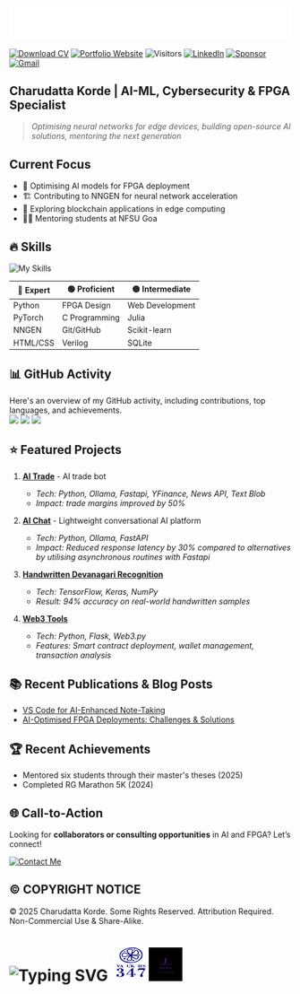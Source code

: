 ![SVG Banners](assets/profile_banner.svg)

[![Download CV](https://img.shields.io/badge/Download_CV-555555?style=for-the-badge)](src/cv/cv.pdf)
[![Portfolio Website](https://img.shields.io/badge/Portfolio_Website-263759?style=for-the-badge)](https://charudatta10.github.io/portfolio/)
![Visitors](https://api.visitorbadge.io/api/visitors?path=https%3A%2F%2Fgithub.com%2Fcharudatta10&countColor=%23263759)
[![LinkedIn](https://img.shields.io/badge/linkedin-%230077B5.svg?style=for-the-badge&logo=linkedin&logoColor=white)](https://www.linkedin.com/in/charudatta-korde/)
[![Sponsor](https://img.shields.io/badge/sponsor-30363D?style=for-the-badge&logo=GitHub-Sponsors&logoColor=#EA4AAA)](https://github.com/sponsors/charudatta10)
[![Gmail](https://img.shields.io/badge/Gmail-D14836?style=for-the-badge&logo=gmail&logoColor=white)](mailto:152109007c@gmail.com)


## **Charudatta Korde | AI-ML, Cybersecurity & FPGA Specialist**

>
> *Optimising neural networks for edge devices, building open-source AI solutions, mentoring the next generation*



## Current Focus

- 🧠 Optimising AI models for FPGA deployment
- 🏗️ Contributing to NNGEN for neural network acceleration
- 🔗 Exploring blockchain applications in edge computing
- 👨‍🏫 Mentoring students at NFSU Goa

## 🔥 Skills

![My Skills](https://skillicons.dev/icons?i=python,pytorch,html,git,c,flask,latex,markdown,vscode,powershell&theme=dark&perline=10)

| 🔵 **Expert** | 🟢 **Proficient** | 🟡 **Intermediate** |
|-------------|----------------|----------------|
| Python      | FPGA Design    | Web Development|
| PyTorch     | C Programming  | Julia          |
| NNGEN       | Git/GitHub     | Scikit-learn   |
| HTML/CSS    | Verilog        | SQLite        |

## 📊 GitHub Activity

Here's an overview of my GitHub activity, including contributions, top languages, and achievements.  
<img height=280 src="https://github-readme-stats.vercel.app/api?username=charudatta10&show=reviews,discussions_started,prs_merged,prs_merged_percentage&hide_rank=true&show_icons=true&include_all_commits=true&theme=onedark#gh-dark-mode-only&bg_color=30,e96443,904e95)" />
<img height=280 src="https://github-readme-stats.vercel.app/api/top-langs/?username=charudatta10&layout=pie&hide=html&theme=onedark" />
<img height=280 src="https://github-profile-trophy.vercel.app/?username=charudatta10&theme=onedark&rows=2&column=3" />

## ⭐ Featured Projects

1. **[AI Trade](https://github.com/charudatta10/ai-trade)** - AI trade bot
   - *Tech: Python, Ollama, Fastapi, YFinance, News API, Text Blob*
   - *Impact: trade margins improved by 50%*

2. **[AI Chat](https://github.com/charudatta10/ai_chat)** - Lightweight conversational AI platform
   - *Tech: Python, Ollama, FastAPI*
   - *Impact: Reduced response latency by 30% compared to alternatives by utilising asynchronous routines with Fastapi*

3. **[Handwritten Devanagari Recognition](https://github.com/charudatta10/devanagari-handwriting-recognizer)**
   - *Tech: TensorFlow, Keras, NumPy*
   - *Result: 94% accuracy on real-world handwritten samples*

4. **[Web3 Tools](https://github.com/charudatta10/web3-tools)**
   - *Tech: Python, Flask, Web3.py*
   - *Features: Smart contract deployment, wallet management, transaction analysis*

## 📚 Recent Publications & Blog Posts

- [VS Code for AI-Enhanced Note-Taking](https://dev.to/charudatta10/vs-code-for-note-taking-324b)
- [AI-Optimised FPGA Deployments: Challenges & Solutions](https://dev.to/charudatta10/ai-optimized-fpga-deployments-challenges-solutions-2mij)

## 🏆 Recent Achievements

- Mentored six students through their master's theses (2025)
- Completed RG Marathon 5K (2024)

## **🌐 Call-to-Action**

Looking for **collaborators or consulting opportunities** in AI and FPGA? Let’s connect!  

[![Contact Me](https://img.shields.io/badge/Contact_me-0A9396?style=for-the-badge)](mailto:152109007c@gmail.com)

## ©️ COPYRIGHT NOTICE

© 2025 Charudatta Korde. Some Rights Reserved. Attribution Required. Non-Commercial Use & Share-Alike. 


# ![Typing SVG](https://readme-typing-svg.demolab.com?font=Fira+Code&pause=1000&width=720&lines=Building+the+Future+with+AI+FPGA+and+Open+Source+Innovation) <img src="assets/logo.png" alt="logo" height="60" width="60"/> <img src="assets/logoV.png" alt="logo" height="60" width="60"/> 


